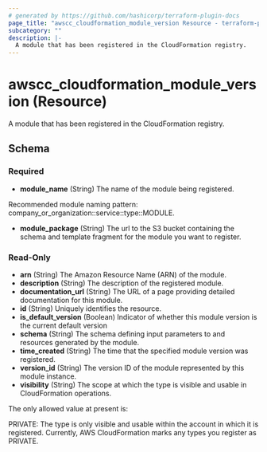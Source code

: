 ```yaml
---
# generated by https://github.com/hashicorp/terraform-plugin-docs
page_title: "awscc_cloudformation_module_version Resource - terraform-provider-awscc"
subcategory: ""
description: |-
  A module that has been registered in the CloudFormation registry.
---
```


# awscc_cloudformation_module_version (Resource)

A module that has been registered in the CloudFormation registry.



<!-- schema generated by tfplugindocs -->
## Schema

### Required

- **module_name** (String) The name of the module being registered.

Recommended module naming pattern: company_or_organization::service::type::MODULE.
- **module_package** (String) The url to the S3 bucket containing the schema and template fragment for the module you want to register.

### Read-Only

- **arn** (String) The Amazon Resource Name (ARN) of the module.
- **description** (String) The description of the registered module.
- **documentation_url** (String) The URL of a page providing detailed documentation for this module.
- **id** (String) Uniquely identifies the resource.
- **is_default_version** (Boolean) Indicator of whether this module version is the current default version
- **schema** (String) The schema defining input parameters to and resources generated by the module.
- **time_created** (String) The time that the specified module version was registered.
- **version_id** (String) The version ID of the module represented by this module instance.
- **visibility** (String) The scope at which the type is visible and usable in CloudFormation operations.

The only allowed value at present is:

PRIVATE: The type is only visible and usable within the account in which it is registered. Currently, AWS CloudFormation marks any types you register as PRIVATE.


